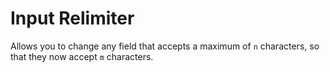 # Input Relimiter
Allows you to change any field that accepts a maximum of `n` characters, so that they now accept `m` characters.
